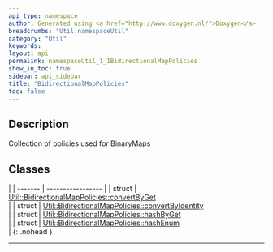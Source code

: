 ```yaml
---
api_type: namespace
author: Generated using <a href="http://www.doxygen.nl/">Doxygen</a>
breadcrumbs: "Util:namespaceUtil"
category: "Util"
keywords: 
layout: api
permalink: namespaceUtil_1_1BidirectionalMapPolicies
show_in_toc: true
sidebar: api_sidebar
title: "BidirectionalMapPolicies"
toc: false
---
```


## Description



Collection of policies used for BinaryMaps



## Classes

|
| ------- | ----------------- |
| struct | [Util::BidirectionalMapPolicies::convertByGet](structUtil_1_1BidirectionalMapPolicies_1_1convertByGet) <br/>  |
| struct | [Util::BidirectionalMapPolicies::convertByIdentity](structUtil_1_1BidirectionalMapPolicies_1_1convertByIdentity) <br/>  |
| struct | [Util::BidirectionalMapPolicies::hashByGet](structUtil_1_1BidirectionalMapPolicies_1_1hashByGet) <br/>  |
| struct | [Util::BidirectionalMapPolicies::hashEnum](structUtil_1_1BidirectionalMapPolicies_1_1hashEnum) <br/>  |
{: .nohead }


-------------------------------------------------------------------

